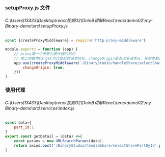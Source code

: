 ### setupProxy.js 文件

###### C:\Users\13433\Desktop\react视频02\DoinB讲解React\reactdemo02\my-Binary-demo\src\setupProxy.js

```js
const {createProxyMiddleware} = require('http-proxy-middleware')

module.exports = function (app) {
    // proxy第一个参数为要代理的路由
    // 第二参数中target为代理后的请求网址，changeOrigin是否改变请求头，其他参数请看官网
    app.use(createProxyMiddleware('/BinaryStudio/handleShare/selectSharePartById', {
        changeOrigin: true,
    }))
}
```

### 使用代理   

######   C:\Users\13433\Desktop\react视频02\DoinB讲解React\reactdemo02\my-Binary-demo\src\services\index.js

```js
const data={
    part_id:1
}
export const getDetail = (data) =>{
    const params = new URLSearchParams(data);
    return axios.post('/BinaryStudio/handleShare/selectSharePartById',params)
}
```


